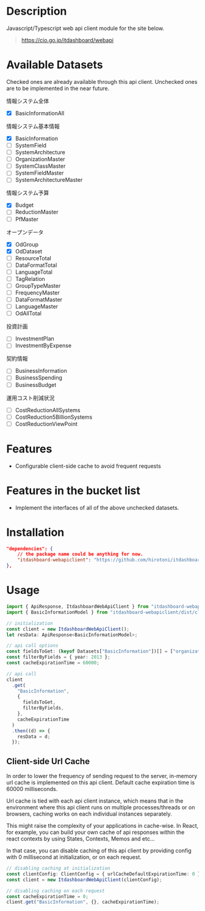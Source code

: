# Description

Javascript/Typescript web api client module for the site below.

> https://cio.go.jp/itdashboard/webapi

# Available Datasets

Checked ones are already available through this api client.
Unchecked ones are to be implemented in the near future.

情報システム全体

- [x] BasicInformationAll

情報システム基本情報

- [x] BasicInformation
- [ ] SystemField
- [ ] SystemArchitecture
- [ ] OrganizationMaster
- [ ] SystemClassMaster
- [ ] SystemFieldMaster
- [ ] SystemArchitectureMaster

情報システム予算

- [x] Budget
- [ ] ReductionMaster
- [ ] PfMaster

オープンデータ

- [x] OdGroup
- [x] OdDataset
- [ ] ResourceTotal
- [ ] DataFormatTotal
- [ ] LanguageTotal
- [ ] TagRelation
- [ ] GroupTypeMaster
- [ ] FrequencyMaster
- [ ] DataFormatMaster
- [ ] LanguageMaster
- [ ] OdAllTotal

投資計画

- [ ] InvestmentPlan
- [ ] InvestmentByExpense

契約情報

- [ ] BusinessInformation
- [ ] BusinessSpending
- [ ] BusinessBudget

運用コスト削減状況

- [ ] CostReductionAllSystems
- [ ] CostReduction5BillionSystems
- [ ] CostReductionViewPoint

# Features

- Configurable client-side cache to avoid frequent requests

# Features in the bucket list

- Implement the interfaces of all of the above unchecked datasets.

# Installation

```json
"dependencies": {
    // the package name could be anything for now.
    "itdashboard-webapiclient": "https://github.com/hirotoni/itdashboard-webapiclient.git#master",
},
```

# Usage

```typescript
import { ApiResponse, ItdashboardWebApiClient } from "itdashboard-webapiclient/dist";
import { BasicInformationModel } from "itdashboard-webapiclient/dist/client/models";

// initialization
const client = new ItdashboardWebApiClient();
let resData: ApiResponse<BasicInformationModel>;

// api call options
const fieldsToGet: (keyof Datasets["BasicInformation"])[] = ["organization", "year"];
const filterByFields = { year: 2013 };
const cacheExpirationTime = 60000;

// api call
client
  .get(
    "BasicInformation",
    {
      fieldsToGet,
      filterByFields,
    },
    cacheExpirationTime
  )
  .then((d) => {
    resData = d;
  });
```

## Client-side Url Cache

In order to lower the frequency of sending request to the server, in-memory url cache is implemented on this api client. Default cache expiration time is 60000 milliseconds.

Url cache is tied with each api client instance, which means that in the environment where this api client runs on multiple processes/threads or on browsers, caching works on each individual instances separately.

This might raise the complexity of your applications in cache-wise. In React, for example, you can build your own cache of api responses within the react contexts by using States, Contexts, Memos and etc...

In that case, you can disable caching of this api client by providing config with 0 millisecond at initialization, or on each request.

```ts
// disabling caching at initialization
const clientConfig: ClientConfig = { urlCacheDefaultExpirationTime: 0 };
const client = new ItdashboardWebApiClient(clientConfig);

// disabling caching on each request
const cacheExpirationTime = 0;
client.get("BasicInformation", {}, cacheExpirationTime);
```
